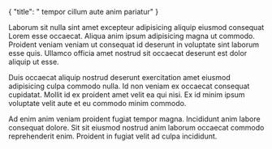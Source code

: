 {
  "title": " tempor cillum aute anim pariatur"
}

Laborum sit nulla sint amet excepteur adipisicing aliquip eiusmod consequat Lorem esse occaecat. Aliqua anim ipsum adipisicing magna ut commodo. Proident veniam veniam ut consequat id deserunt in voluptate sint laborum esse quis. Ullamco officia amet nostrud sit occaecat deserunt est dolor aliquip ut esse.

Duis occaecat aliquip nostrud deserunt exercitation amet eiusmod adipisicing culpa commodo nulla. Id non veniam ex occaecat consequat cupidatat. Mollit id ex proident amet velit ea qui nisi. Ex id minim ipsum voluptate velit aute et eu commodo minim commodo.

Ad enim anim veniam proident fugiat tempor magna. Incididunt anim labore consequat dolore. Sit sit eiusmod nostrud anim laborum occaecat commodo reprehenderit enim. Proident in fugiat velit ad culpa incididunt.